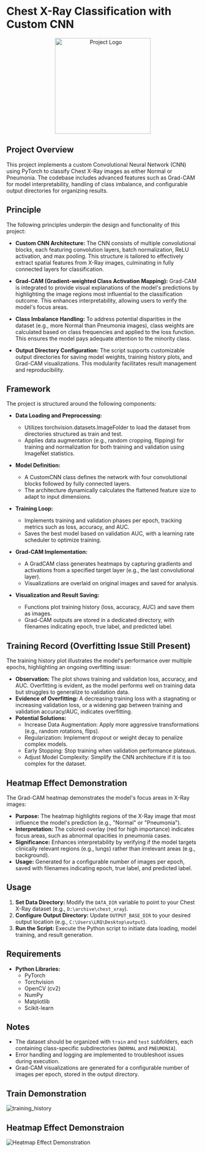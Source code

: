 # Chest X-Ray Classification with Custom CNN
<center><img src="https://github.com/user-attachments/assets/a7cca9ee-fd0b-4d63-925b-501ccaad4927" alt="Project Logo" width="250"></center>

## Project Overview

This project implements a custom Convolutional Neural Network (CNN) using PyTorch to classify Chest X-Ray images as either Normal or Pneumonia. The codebase includes advanced features such as Grad-CAM for model interpretability, handling of class imbalance, and configurable output directories for organizing results.

## Principle

The following principles underpin the design and functionality of this project:

- **Custom CNN Architecture:** The CNN consists of multiple convolutional blocks, each featuring convolution layers, batch normalization, ReLU activation, and max pooling. This structure is tailored to effectively extract spatial features from X-Ray images, culminating in fully connected layers for classification.

- **Grad-CAM (Gradient-weighted Class Activation Mapping):** Grad-CAM is integrated to provide visual explanations of the model's predictions by highlighting the image regions most influential to the classification outcome. This enhances interpretability, allowing users to verify the model's focus areas.

- **Class Imbalance Handling:** To address potential disparities in the dataset (e.g., more Normal than Pneumonia images), class weights are calculated based on class frequencies and applied to the loss function. This ensures the model pays adequate attention to the minority class.

- **Output Directory Configuration:** The script supports customizable output directories for saving model weights, training history plots, and Grad-CAM visualizations. This modularity facilitates result management and reproducibility.

## Framework

The project is structured around the following components:

- **Data Loading and Preprocessing:**
    * Utilizes torchvision.datasets.ImageFolder to load the dataset from directories structured as train and test.
    * Applies data augmentation (e.g., random cropping, flipping) for training and normalization for both training and validation using ImageNet statistics.

- **Model Definition:**
    * A CustomCNN class defines the network with four convolutional blocks followed by fully connected layers.
    * The architecture dynamically calculates the flattened feature size to adapt to input dimensions.

- **Training Loop:**
    * Implements training and validation phases per epoch, tracking metrics such as loss, accuracy, and AUC.
    * Saves the best model based on validation AUC, with a learning rate scheduler to optimize training.

- **Grad-CAM Implementation:**
    * A GradCAM class generates heatmaps by capturing gradients and activations from a specified target layer (e.g., the last convolutional layer).
    * Visualizations are overlaid on original images and saved for analysis.

- **Visualization and Result Saving:**
    * Functions plot training history (loss, accuracy, AUC) and save them as images.
    * Grad-CAM outputs are stored in a dedicated directory, with filenames indicating epoch, true label, and predicted label.

## Training Record (Overfitting Issue Still Present)

The training history plot illustrates the model's performance over multiple epochs, highlighting an ongoing overfitting issue:

- **Observation:** The plot shows training and validation loss, accuracy, and AUC. Overfitting is evident, as the model performs well on training data but struggles to generalize to validation data.
- **Evidence of Overfitting:** A decreasing training loss with a stagnating or increasing validation loss, or a widening gap between training and validation accuracy/AUC, indicates overfitting.
- **Potential Solutions:**
    * Increase Data Augmentation: Apply more aggressive transformations (e.g., random rotations, flips).
    * Regularization: Implement dropout or weight decay to penalize complex models.
    * Early Stopping: Stop training when validation performance plateaus.
    * Adjust Model Complexity: Simplify the CNN architecture if it is too complex for the dataset.

## Heatmap Effect Demonstration

The Grad-CAM heatmap demonstrates the model's focus areas in X-Ray images:

- **Purpose:** The heatmap highlights regions of the X-Ray image that most influence the model's prediction (e.g., "Normal" or "Pneumonia").
- **Interpretation:** The colored overlay (red for high importance) indicates focus areas, such as abnormal opacities in pneumonia cases.
- **Significance:** Enhances interpretability by verifying if the model targets clinically relevant regions (e.g., lungs) rather than irrelevant areas (e.g., background).
- **Usage:** Generated for a configurable number of images per epoch, saved with filenames indicating epoch, true label, and predicted label.

## Usage

1.  **Set Data Directory:** Modify the `DATA_DIR` variable to point to your Chest X-Ray dataset (e.g., `D:\archive\chest_xray`).
2.  **Configure Output Directory:** Update `OUTPUT_BASE_DIR` to your desired output location (e.g., `C:\Users\LRQ\Desktop\output`).
3.  **Run the Script:** Execute the Python script to initiate data loading, model training, and result generation.

## Requirements

-   **Python Libraries:**
    * PyTorch
    * Torchvision
    * OpenCV (cv2)
    * NumPy
    * Matplotlib
    * Scikit-learn

## Notes

-   The dataset should be organized with `train` and `test` subfolders, each containing class-specific subdirectories (`NORMAL` and `PNEUMONIA`).
-   Error handling and logging are implemented to troubleshoot issues during execution.
-   Grad-CAM visualizations are generated for a configurable number of images per epoch, stored in the output directory.
  
## Train Demonstration
![training_history](https://github.com/user-attachments/assets/8cb3276a-5054-492b-a93f-9b5af50284ff)

## Heatmap Effect Demonstraion
![Heatmap Effect Demonstration](https://github.com/user-attachments/assets/4f103722-188f-4025-9a30-4fea2c4962fb)
